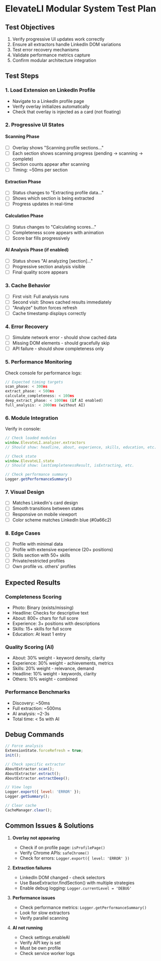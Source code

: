 # ElevateLI Modular System Test Plan

## Test Objectives
1. Verify progressive UI updates work correctly
2. Ensure all extractors handle LinkedIn DOM variations
3. Test error recovery mechanisms
4. Validate performance metrics capture
5. Confirm modular architecture integration

## Test Steps

### 1. Load Extension on LinkedIn Profile
- Navigate to a LinkedIn profile page
- Verify overlay initializes automatically
- Check that overlay is injected as a card (not floating)

### 2. Progressive UI States
#### Scanning Phase
- [ ] Overlay shows "Scanning profile sections..."
- [ ] Each section shows scanning progress (pending → scanning → complete)
- [ ] Section counts appear after scanning
- [ ] Timing: ~50ms per section

#### Extraction Phase  
- [ ] Status changes to "Extracting profile data..."
- [ ] Shows which section is being extracted
- [ ] Progress updates in real-time

#### Calculation Phase
- [ ] Status changes to "Calculating scores..."
- [ ] Completeness score appears with animation
- [ ] Score bar fills progressively

#### AI Analysis Phase (if enabled)
- [ ] Status shows "AI analyzing [section]..."
- [ ] Progressive section analysis visible
- [ ] Final quality score appears

### 3. Cache Behavior
- [ ] First visit: Full analysis runs
- [ ] Second visit: Shows cached results immediately
- [ ] "Analyze" button forces refresh
- [ ] Cache timestamp displays correctly

### 4. Error Recovery
- [ ] Simulate network error - should show cached data
- [ ] Missing DOM elements - should gracefully skip
- [ ] API failure - should show completeness only

### 5. Performance Monitoring
Check console for performance logs:
```javascript
// Expected timing targets
scan_phase: < 300ms
extract_phase: < 500ms  
calculate_completeness: < 100ms
deep_extract_phase: < 1000ms (if AI enabled)
full_analysis: < 2000ms (without AI)
```

### 6. Module Integration
Verify in console:
```javascript
// Check loaded modules
window.ElevateLI.analyzer.extractors
// Should show: headline, about, experience, skills, education, etc.

// Check state
window.ElevateLI.state
// Should show: lastCompletenessResult, isExtracting, etc.

// Check performance summary
Logger.getPerformanceSummary()
```

### 7. Visual Design
- [ ] Matches LinkedIn's card design
- [ ] Smooth transitions between states
- [ ] Responsive on mobile viewport
- [ ] Color scheme matches LinkedIn blue (#0a66c2)

### 8. Edge Cases
- [ ] Profile with minimal data
- [ ] Profile with extensive experience (20+ positions)
- [ ] Skills section with 50+ skills
- [ ] Private/restricted profiles
- [ ] Own profile vs. others' profiles

## Expected Results

### Completeness Scoring
- Photo: Binary (exists/missing)
- Headline: Checks for descriptive text
- About: 800+ chars for full score
- Experience: 3+ positions with descriptions
- Skills: 15+ skills for full score
- Education: At least 1 entry

### Quality Scoring (AI)
- About: 30% weight - keyword density, clarity
- Experience: 30% weight - achievements, metrics
- Skills: 20% weight - relevance, demand
- Headline: 10% weight - keywords, clarity
- Others: 10% weight - combined

### Performance Benchmarks
- Discovery: ~50ms
- Full extraction: ~500ms
- AI analysis: ~2-3s
- Total time: < 5s with AI

## Debug Commands
```javascript
// Force analysis
ExtensionState.forceRefresh = true;
init();

// Check specific extractor
AboutExtractor.scan();
AboutExtractor.extract();
AboutExtractor.extractDeep();

// View logs
Logger.export({ level: 'ERROR' });
Logger.getSummary();

// Clear cache
CacheManager.clear();
```

## Common Issues & Solutions

1. **Overlay not appearing**
   - Check if on profile page: `isProfilePage()`
   - Verify Chrome APIs: `safeChrome()`
   - Check for errors: `Logger.export({ level: 'ERROR' })`

2. **Extraction failures**
   - LinkedIn DOM changed - check selectors
   - Use BaseExtractor.findSection() with multiple strategies
   - Enable debug logging: `Logger.currentLevel = 'DEBUG'`

3. **Performance issues**
   - Check performance metrics: `Logger.getPerformanceSummary()`
   - Look for slow extractors
   - Verify parallel scanning

4. **AI not running**
   - Check settings.enableAI
   - Verify API key is set
   - Must be own profile
   - Check service worker logs